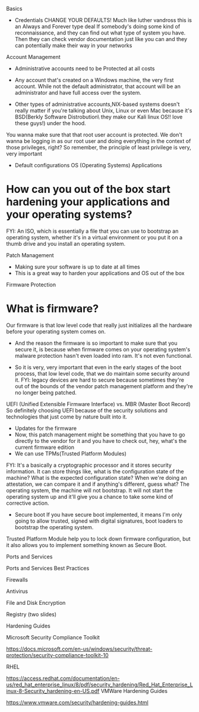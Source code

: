 
Basics
- Credentials
    CHANGE YOUR DEFAULTS! Much like luther vandross this is an Always and Forever type deal
    If somebody's doing some kind of reconnaissance, and they can find out what type of system you have. Then they can check vendor documentation just like you can and they can potentially make their way in your networks

Account Management
- Administrative accounts need to be Protected at all costs

- Any account that's created on a Windows machine, the very first account. While not the default administrator, that account will be an administrator and have full access over the system. 

- Other types of administrative accounts,NIX-based systems doesn't really matter if you're talking about Unix, Linux or even Mac because it's BSD(Berkly Software Distrobution\ they make our Kali linux OS!! love these guys!) under the hood. 

You wanna make sure that that root user account is protected. We don't wanna be logging in as our root user and doing everything in the context of those privileges, right? So remember, the principle of least privilege is very, very important
- Default configurations
    OS (Operating Systems)
    Applications

# How can you out of the box start hardening your applications and your operating systems?

FYI: An ISO, which is essentially a file that you can use to bootstrap an operating system, whether it's in a virtual environment or you put it on a thumb drive and you install an operating system.

Patch Management 
- Making sure your software is up to date at all times
- This is a great way to harden your applications and OS out of the box

Firmware Protection
# What is firmware?
Our firmware is that low level code that really just initializes all the hardware before your operating system comes on.

- And the reason the firmware is so important to make sure that you secure it, is because when firmware comes on your operating system's malware protection hasn't even loaded into ram. It's not even functional. 

- So it is very, very important that even in the early stages of the boot process, that low level code, that we do maintain some security around it.
FYI: legacy devices are hard to secure because sometimes they're out of the bounds of the vendor patch management platform and they're no longer being patched.

UEFI (Unified Extensible Firmware Interface) vs. MBR (Master Boot Record)
    So definitely choosing UEFI because of the security solutions and technologies that just come by nature built into it. 
- Updates for the firmware
- Now, this patch management might be something that you have to go directly to the vendor for it and you have to check out, hey, what's the current firmware edition
- We can use TPMs(Trusted Platform Modules)

FYI: It's a basically a cryptographic processor and it stores security information. It can store things like, what is the configuration state of the machine? What is the expected configuration state? When we're doing an attestation, we can compare it and if anything's different, guess what? The operating system, the machine will not bootstrap. It will not start the operating system up and it'll give you a chance to take some kind of corrective action.

- Secure boot
    If you have secure boot implemented, it means I'm only going to allow trusted, signed with digital signatures, boot loaders to bootstrap the operating system.


Trusted Platform Module help you to lock down firmware configuration, but it also allows you to implement something known as Secure Boot.

Ports and Services


Ports and Services Best Practices


Firewalls


Antivirus


File and Disk Encryption


Registry (two slides)



Hardening Guides



Microsoft Security Compliance Toolkit



https://docs.microsoft.com/en-us/windows/security/threat-protection/security-compliance-toolkit-10

RHEL


https://access.redhat.com/documentation/en-us/red_hat_enterprise_linux/8/pdf/security_hardening/Red_Hat_Enterprise_Linux-8-Security_hardening-en-US.pdf
VMWare Hardening Guides

https://www.vmware.com/security/hardening-guides.html